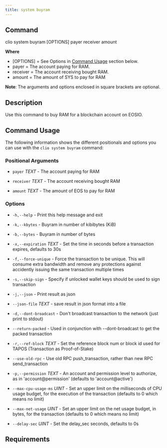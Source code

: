```yaml
---
title: system buyram
---
```


## Command

clio system buyram [OPTIONS] payer receiver amount

**Where**

* [OPTIONS] = See Options in  [Command Usage](#command-usage) section below.
* payer = The account paying for RAM.
* receiver = The account receiving bought RAM.
* amount = The amount of SYS to pay for RAM

**Note**: The arguments and options enclosed in square brackets are optional.

## Description

Use this command to buy RAM for a blockchain account on EOSIO.

## Command Usage

The following information shows the different positionals and options you can use with the `clio system buyram` command:

### Positional Arguments

* `payer` _TEXT_ - The account paying for RAM

* `receiver` _TEXT_ - The account receiving bought RAM
* `amount` _TEXT_ - The amount of EOS to pay for RAM

### Options

* `-h,--help` - Print this help message and exit

* `-k,--kbytes` - Buyram in number of kibibytes (KiB)
* `-b,--bytes` - Buyram in number of bytes
* `-x,--expiration` _TEXT_ - Set the time in seconds before a transaction expires, defaults to 30s
* `-f,--force-unique` - Force the transaction to be unique. This will consume extra bandwidth and remove any protections against accidently issuing the same transaction multiple times
* `-s,--skip-sign` - Specify if unlocked wallet keys should be used to sign transaction
* `-j,--json` - Print result as json
* `--json-file` _TEXT_ - save result in json format into a file
* `-d,--dont-broadcast` - Don't broadcast transaction to the network (just print to stdout)
* `--return-packed` - Used in conjunction with --dont-broadcast to get the packed transaction
* `-r,--ref-block` _TEXT_ - Set the reference block num or block id used for TAPOS (Transaction as Proof-of-Stake)
* `--use-old-rpc` - Use old RPC push_transaction, rather than new RPC send_transaction
* `-p,--permission` _TEXT_ - An account and permission level to authorize, as in 'account@permission' (defaults to 'account@active')
* `--max-cpu-usage-ms` _UINT_ - Set an upper limit on the milliseconds of CPU usage budget, for the execution of the transaction (defaults to 0 which means no limit)
* `--max-net-usage` _UINT_ - Set an upper limit on the net usage budget, in bytes, for the transaction (defaults to 0 which means no limit)
* `--delay-sec` _UINT_ - Set the delay_sec seconds, defaults to 0s

## Requirements
